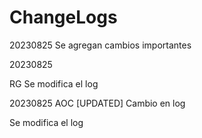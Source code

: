 # ChangeLogs

20230825
Se agregan cambios importantes

20230825

RG Se modifica el log

20230825
AOC 
[UPDATED] Cambio en log

Se modifica el log


